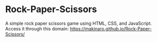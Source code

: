 # Rock-Paper-Scissors
A simple rock paper scissors game using HTML, CSS, and JavaScript.
Access it through this domain: https://makinaro.github.io/Rock-Paper-Scissors/
